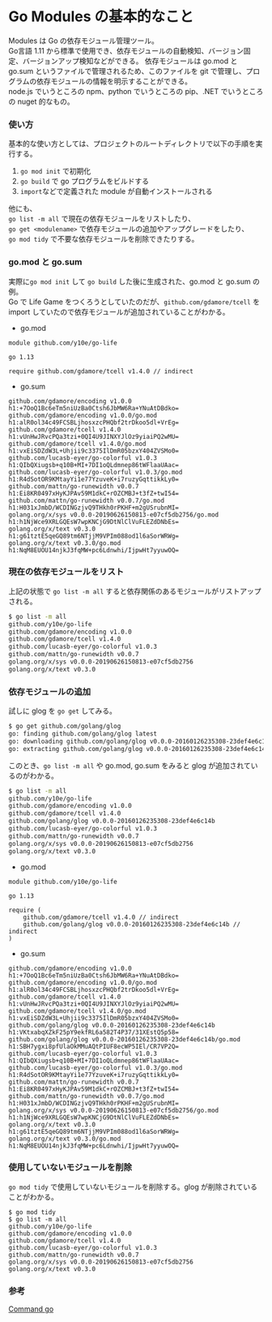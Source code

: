 # Go Modules の基本的なこと 


Modules は Go の依存モジュール管理ツール。   
Go言語 1.11 から標準で使用でき、依存モジュールの自動検知、バージョン固定、バージョンアップ検知などができる。
依存モジュールは go.mod と go.sum というファイルで管理されるため、このファイルを git で管理し、プログラムの依存モジュールの情報を明示することができる。   
node.js でいうところの npm、python でいうところの pip、.NET でいうところの nuget 的なもの。

### 使い方
基本的な使い方としては、プロジェクトのルートディレクトリで以下の手順を実行する。

1. `go mod init` で初期化
2. `go build` で go プログラムをビルドする
3. `import`などで定義された module が自動インストールされる

他にも、<br>
`go list -m all` で現在の依存モジュールをリストしたり、<br>
`go get <modulename>` で依存モジュールの追加やアップグレードをしたり、<br> 
`go mod tidy` で不要な依存モジュールを削除できたりする。

### go.mod と go.sum
実際に`go mod init` して `go build` した後に生成された、go.mod と go.sum の例。   
Go で Life Game をつくろうとしていたのだが、`github.com/gdamore/tcell` を import していたので依存モジュールが追加されていることがわかる。

- go.mod
```
module github.com/y10e/go-life

go 1.13

require github.com/gdamore/tcell v1.4.0 // indirect
```

- go.sum
```
github.com/gdamore/encoding v1.0.0 h1:+7OoQ1Bc6eTm5niUzBa0Ctsh6JbMW6Ra+YNuAtDBdko=
github.com/gdamore/encoding v1.0.0/go.mod h1:alR0ol34c49FCSBLjhosxzcPHQbf2trDkoo5dl+VrEg=
github.com/gdamore/tcell v1.4.0 h1:vUnHwJRvcPQa3tzi+0QI4U9JINXYJlOz9yiaiPQ2wMU=
github.com/gdamore/tcell v1.4.0/go.mod h1:vxEiSDZdW3L+Uhjii9c3375IlDmR05bzxY404ZVSMo0=
github.com/lucasb-eyer/go-colorful v1.0.3 h1:QIbQXiugsb+q10B+MI+7DI1oQLdmnep86tWFlaaUAac=
github.com/lucasb-eyer/go-colorful v1.0.3/go.mod h1:R4dSotOR9KMtayYi1e77YzuveK+i7ruzyGqttikkLy0=
github.com/mattn/go-runewidth v0.0.7 h1:Ei8KR0497xHyKJPAv59M1dkC+rOZCMBJ+t3fZ+twI54=
github.com/mattn/go-runewidth v0.0.7/go.mod h1:H031xJmbD/WCDINGzjvQ9THkh0rPKHF+m2gUSrubnMI=
golang.org/x/sys v0.0.0-20190626150813-e07cf5db2756/go.mod h1:h1NjWce9XRLGQEsW7wpKNCjG9DtNlClVuFLEZdDNbEs=
golang.org/x/text v0.3.0 h1:g61tztE5qeGQ89tm6NTjjM9VPIm088od1l6aSorWRWg=
golang.org/x/text v0.3.0/go.mod h1:NqM8EUOU14njkJ3fqMW+pc6Ldnwhi/IjpwHt7yyuwOQ=
```

### 現在の依存モジュールをリスト
上記の状態で `go list -m all` すると依存関係のあるモジュールがリストアップされる。

```sh
$ go list -m all
github.com/y10e/go-life
github.com/gdamore/encoding v1.0.0
github.com/gdamore/tcell v1.4.0
github.com/lucasb-eyer/go-colorful v1.0.3
github.com/mattn/go-runewidth v0.0.7
golang.org/x/sys v0.0.0-20190626150813-e07cf5db2756
golang.org/x/text v0.3.0
```

### 依存モジュールの追加
試しに glog を `go get` してみる。

```sh
$ go get github.com/golang/glog
go: finding github.com/golang/glog latest
go: downloading github.com/golang/glog v0.0.0-20160126235308-23def4e6c14b
go: extracting github.com/golang/glog v0.0.0-20160126235308-23def4e6c14b
```

このとき、`go list -m all` や go.mod, go.sum をみると glog が追加されているのがわかる。

```sh
$ go list -m all
github.com/y10e/go-life
github.com/gdamore/encoding v1.0.0
github.com/gdamore/tcell v1.4.0
github.com/golang/glog v0.0.0-20160126235308-23def4e6c14b
github.com/lucasb-eyer/go-colorful v1.0.3
github.com/mattn/go-runewidth v0.0.7
golang.org/x/sys v0.0.0-20190626150813-e07cf5db2756
golang.org/x/text v0.3.0
```

- go.mod
```
module github.com/y10e/go-life

go 1.13

require (
	github.com/gdamore/tcell v1.4.0 // indirect
	github.com/golang/glog v0.0.0-20160126235308-23def4e6c14b // indirect
)
```

- go.sum
```
github.com/gdamore/encoding v1.0.0 h1:+7OoQ1Bc6eTm5niUzBa0Ctsh6JbMW6Ra+YNuAtDBdko=
github.com/gdamore/encoding v1.0.0/go.mod h1:alR0ol34c49FCSBLjhosxzcPHQbf2trDkoo5dl+VrEg=
github.com/gdamore/tcell v1.4.0 h1:vUnHwJRvcPQa3tzi+0QI4U9JINXYJlOz9yiaiPQ2wMU=
github.com/gdamore/tcell v1.4.0/go.mod h1:vxEiSDZdW3L+Uhjii9c3375IlDmR05bzxY404ZVSMo0=
github.com/golang/glog v0.0.0-20160126235308-23def4e6c14b h1:VKtxabqXZkF25pY9ekfRL6a582T4P37/31XEstQ5p58=
github.com/golang/glog v0.0.0-20160126235308-23def4e6c14b/go.mod h1:SBH7ygxi8pfUlaOkMMuAQtPIUF8ecWP5IEl/CR7VP2Q=
github.com/lucasb-eyer/go-colorful v1.0.3 h1:QIbQXiugsb+q10B+MI+7DI1oQLdmnep86tWFlaaUAac=
github.com/lucasb-eyer/go-colorful v1.0.3/go.mod h1:R4dSotOR9KMtayYi1e77YzuveK+i7ruzyGqttikkLy0=
github.com/mattn/go-runewidth v0.0.7 h1:Ei8KR0497xHyKJPAv59M1dkC+rOZCMBJ+t3fZ+twI54=
github.com/mattn/go-runewidth v0.0.7/go.mod h1:H031xJmbD/WCDINGzjvQ9THkh0rPKHF+m2gUSrubnMI=
golang.org/x/sys v0.0.0-20190626150813-e07cf5db2756/go.mod h1:h1NjWce9XRLGQEsW7wpKNCjG9DtNlClVuFLEZdDNbEs=
golang.org/x/text v0.3.0 h1:g61tztE5qeGQ89tm6NTjjM9VPIm088od1l6aSorWRWg=
golang.org/x/text v0.3.0/go.mod h1:NqM8EUOU14njkJ3fqMW+pc6Ldnwhi/IjpwHt7yyuwOQ=
```

### 使用していないモジュールを削除
`go mod tidy` で使用していないモジュールを削除する。glog が削除されていることがわかる。

```
$ go mod tidy
$ go list -m all
github.com/y10e/go-life
github.com/gdamore/encoding v1.0.0
github.com/gdamore/tcell v1.4.0
github.com/lucasb-eyer/go-colorful v1.0.3
github.com/mattn/go-runewidth v0.0.7
golang.org/x/sys v0.0.0-20190626150813-e07cf5db2756
golang.org/x/text v0.3.0
```

### 参考
[Command go](https://golang.org/cmd/go/#hdr-Compile_and_run_Go_program)